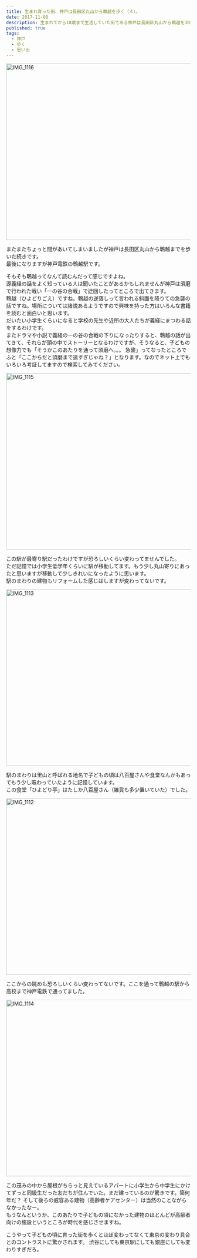 ```yaml
---
title: 生まれ育った街、神戸は長田区丸山から鵯越を歩く（４）。
date: 2017-11-08
description: 生まれてから18歳まで生活していた街である神戸は長田区丸山から鵯越を30年ぶりくらいに歩いてみた。
published: true
tags: 
  - 神戸
  - 歩く
  - 思い出
---
```


<a data-flickr-embed="true"  href="https://www.flickr.com/photos/shigeki_takeguchi/37136303576/in/dateposted-public/" title="IMG_1116"><img src="https://farm5.staticflickr.com/4336/37136303576_0d1ce7ba94_z.jpg" width="640" height="480" alt="IMG_1116"></a><script async src="//embedr.flickr.com/assets/client-code.js" charset="utf-8"></script>

またまたちょっと間があいてしまいましたが神戸は長田区丸山から鵯越までを歩いた続きです。  
最後になりますが神戸電鉄の鵯越駅です。

そもそも鵯越ってなんて読むんだって感じですよね。  
源義経の話をよく知っている人は聞いたことがあるかもしれませんが神戸は須磨で行われた戦い「一の谷の合戦」で迂回したってところで出てきます。  
鵯越（ひよどりごえ）ですね。鵯越の逆落しって言われる斜面を降りての急襲の話ですね。場所については諸説あるようですので興味を持った方はいろんな書籍を読むと面白いと思います。  
だいたい小学生くらいになると学校の先生や近所の大人たちが義経にまつわる話をするわけです。  
またドラマや小説で義経の一の谷の合戦の下りになったりすると、鵯越の話が出てきて、それらが頭の中でストーリーとなるわけですが、そうなると、子どもの想像力でも「そうかこのあたりを通って須磨へ。。。  急襲」ってなったところでふと「ここからだと須磨まで遠すぎじゃね？」となります。なのでネット上でもいろいろ考証してますので検索してみてください。

<a data-flickr-embed="true"  href="https://www.flickr.com/photos/shigeki_takeguchi/36488727694/in/dateposted-public/" title="IMG_1115"><img src="https://farm5.staticflickr.com/4409/36488727694_4cd7521ff7_z.jpg" width="640" height="480" alt="IMG_1115"></a><script async src="//embedr.flickr.com/assets/client-code.js" charset="utf-8"></script>

この駅が最寄り駅だったわけですが恐ろしいくらい変わってませんでした。  
ただ記憶では小学生低学年くらいに駅が移動してます。もう少し丸山寄りにあったと思いますが移動して少しきれいになったように思います。  
駅のまわりの建物もリフォームした感じはしますが変わってないです。

<a data-flickr-embed="true"  href="https://www.flickr.com/photos/shigeki_takeguchi/37153960112/in/dateposted-public/" title="IMG_1113"><img src="https://farm5.staticflickr.com/4398/37153960112_b0f7bcb018_z.jpg" width="640" height="480" alt="IMG_1113"></a><script async src="//embedr.flickr.com/assets/client-code.js" charset="utf-8"></script>

駅のまわりは里山と呼ばれる地名で子どもの頃は八百屋さんや食堂なんかもあってもう少し賑わっていたように記憶しています。  
この食堂「ひよどり亭」はたしか八百屋さん（雑貨も多少置いていた）でした。

<a data-flickr-embed="true"  href="https://www.flickr.com/photos/shigeki_takeguchi/37136303916/in/dateposted-public/" title="IMG_1112"><img src="https://farm5.staticflickr.com/4412/37136303916_c651fd47da_z.jpg" width="640" height="480" alt="IMG_1112"></a><script async src="//embedr.flickr.com/assets/client-code.js" charset="utf-8"></script>

ここからの眺めも恐ろしいくらい変わってないです。ここを通って鵯越の駅から高校まで神戸電鉄で通ってました。  

<a data-flickr-embed="true"  href="https://www.flickr.com/photos/shigeki_takeguchi/37136303706/in/dateposted-public/" title="IMG_1114"><img src="https://farm5.staticflickr.com/4390/37136303706_eede8c8ff3_z.jpg" width="640" height="480" alt="IMG_1114"></a><script async src="//embedr.flickr.com/assets/client-code.js" charset="utf-8"></script>

この茂みの中から屋根がちらっと見えているアパートに小学生から中学生にかけてずっと同級生だった友だちが住んでいた。まだ建っているのが驚きです。築何年だ？
そして後ろの威容ある建物（高齢者ケアセンター）は当然のことながらなかったなー。  
もうなんというか、このあたりで子どもの頃になかった建物のほとんどが高齢者向けの施設というところが時代を感じさせますね。

こうやって子どもの頃に育った街を歩くとほぼ変わってなくて東京の変わり具合とのコントラストに驚かされます。
渋谷にしても東京駅にしても銀座にしても変わりすぎだろ。
